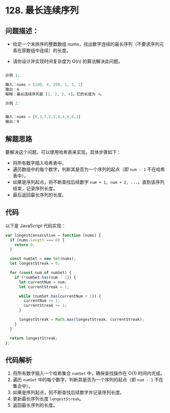 # 128. 最长连续序列

## 问题描述：

- 给定一个未排序的整数数组 nums，找出数字连续的最长序列（不要求序列元素在原数组中连续）的长度。

- 请你设计并实现时间复杂度为 O(n) 的算法解决此问题。

```js

示例 1:

输入：nums = [100, 4, 200, 1, 3, 2]
输出：4
解释：最长连续序列是 [1, 2, 3, 4]。它的长度为 4。

示例 2:


输入：nums = [0,3,7,2,5,8,4,6,0,1]
输出：9
```

## 解题思路

要解决这个问题，可以使用哈希表来实现。具体步骤如下：

- 将所有数字插入哈希表中。
- 遍历数组中的每个数字，判断其是否为一个序列的起点（即 `num - 1` 不在哈希表中）。
- 如果是序列起点，则不断查找后续数字 `num + 1, num + 2, ...`，直到该序列结束，记录序列长度。
- 最后返回最长序列的长度。

## 代码

以下是 JavaScript 代码实现：

```javascript
var longestConsecutive = function (nums) {
  if (nums.length === 0) {
    return 0;
  }

  const numSet = new Set(nums);
  let longestStreak = 0;

  for (const num of numSet) {
    if (!numSet.has(num - 1)) {
      let currentNum = num;
      let currentStreak = 1;

      while (numSet.has(currentNum + 1)) {
        currentNum += 1;
        currentStreak += 1;
      }

      longestStreak = Math.max(longestStreak, currentStreak);
    }
  }

  return longestStreak;
};
```

## 代码解析

1. 将所有数字插入一个哈希集合 `numSet` 中，确保查找操作在 O(1) 时间内完成。
2. 遍历 `numSet` 中的每个数字，判断其是否为一个序列的起点（即 `num - 1` 不在集合中）。
3. 如果是序列起点，则不断查找后续数字并记录序列长度。
4. 更新最长序列长度 `longestStreak`。
5. 返回最长序列的长度。
